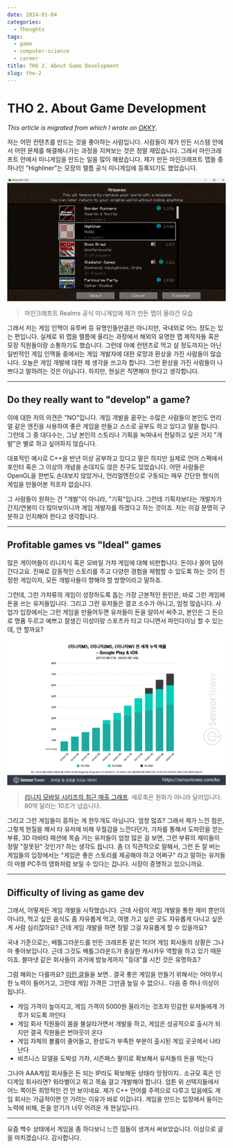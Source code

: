 ```yaml
---
date: 2024-01-04
categories:
  - Thoughts
tags:
  - game
  - computer-science
  - career
title: THO 2. About Game Development
slug: tho-2
---
```


# THO 2. About Game Development

*This article is migrated from which I wrote on [OKKY](https://okky.kr).*

저는 어떤 컨텐츠를 만드는 것을 좋아하는 사람입니다. 사람들이 제가 만든 시스템 안에서 어떤 문제를 해결해나가는 과정을 지켜보는 것은 정말 재밌습니다. 그래서 마인크래프트 안에서 미니게임을 만드는 일을 많이 해왔습니다. 제가 만든 마인크래프트 맵들 중 하나인 "Highliner"는 모장의 렐름 공식 미니게임에 등록되기도 했었습니다.

![img1](/assets/posts/tho/gamedev/gamedev_highliner_realms.png)

> 마인크래프트 Realms 공식 미니게임에 제가 만든 맵이 올라간 모습

그래서 저는 게임 인맥이 유투버 등 유명인들만큼은 아니지만, 국내외로 어느 정도는 있는 편입니다. 실제로 위 맵을 렐름에 올리는 과정에서 해외의 유명한 맵 제작자들 혹은 모장 직원들이랑 소통하기도 했습니다. 그런데 아예 컨텐츠로 먹고 살 정도까지는 아닌 일반적인 게임 인맥들 중에서는 게임 개발자에 대한 로망과 환상을 가진 사람들이 많습니다. 오늘은 게임 개발에 대한 제 생각을 쓰고자 합니다. 그런 환상을 가진 사람들이 나쁘다고 말하려는 것은 아닙니다. 하지만, 현실은 직면해야 한다고 생각합니다.

<!-- more -->
---

## Do they really want to "develop" a game?

이에 대한 저의 의견은 "NO"입니다. 게임 개발을 꿈꾸는 수많은 사람들이 본인도 언리얼 같은 엔진을 사용하여 좋은 게임을 만들고 스스로 공부도 하고 있다고 말을 합니다. 그런데 그 중 대다수는, 그냥 본인의 스토리나 기획을 녹여내서 전달하고 싶은 거지 "개발"은 별로 하고 싶어하지 않습니다.

대표적인 예시로 C++을 반년 이상 공부하고 있다고 말은 하지만 실제로 언어 스펙에서 포인터 혹은 그 이상의 개념을 손대지도 않은 친구도 있었습니다. 어떤 사람들은 OpenGL을 한번도 손대보지 않았거나, 언리얼엔진으로 구동되는 매우 간단한 형식의 게임을 만들어본 적조차 없습니다.

그 사람들이 원하는 건 "개발"이 아니라, "기획"입니다. 그런데 기획자보다는 개발자가 간지/연봉이 더 많아보이니까 게임 개발자를 하겠다고 하는 것이죠. 저는 이걸 분명히 구분하고 인지해야 한다고 생각합니다.

---

## Profitable games vs "Ideal" games

많은 게이머들이 리니지식 혹은 모바일 가챠 게임에 대해 비판합니다. 돈이나 쓸어 담아간다고요. 진짜로 감동적인 스토리를 주고 다양한 경험을 체험할 수 있도록 하는 것이 진정한 게임이자, 모든 개발사들이 향해야 할 방향이라고 말하죠.

그런데, 그런 가챠류의 게임이 성장하도록 돕는 가장 근본적인 원인은, 바로 그런 게임에 돈을 쓰는 유저들입니다. 그리고 그런 유저들은 결코 소수가 아니고, 엄청 많습니다. 사업가 입장에서는 그런 게임을 만들어두면 유저들이 돈을 알아서 써주고, 본인은 그 돈으로 명품 두르고 예쁘고 잘생긴 이성이랑 스포츠카 타고 다니면서 파인다이닝 할 수 있는데, 안 할까요?

![img2](/assets/posts/tho/gamedev/gamedev_lineage.png)

> [리니지 모바일 시리즈의 최근 매출 그래프](https://sensortower.com). 세로축은 원화가 아니라 달러입니다. 80억 달러는 10조가 넘습니다.

그리고 그런 게임들이 흥하는 게 한두개도 아닙니다. 엄청 많죠? 그래서 제가 느낀 점은, 그렇게 현질을 해서 타 유저에 비해 우월감을 느낀다던가, 가차를 통해서 도파민을 얻는 부류, 3D 아바타 패션에 목숨 거는 유저들이 엄청 많은 걸 보면, 그런 부류의 재미들이 정말 "잘못된" 것인가? 하는 생각도 듭니다. 좀 더 직관적으로 말해서, 그런 돈 잘 버는 게임들의 입장에서는 "게임은 좋은 스토리를 제공해야 하고 어쩌구" 라고 말하는 유저들이 마블 PC주의 영화처럼 보일 수 있다는 겁니다. 시장이 증명하고 있으니까요.

---

## Difficulty of living as game dev

그래서, 어떻게든 게임 개발을 시작했습니다. 근데 사람이 게임 개발을 통한 재미 뿐만이 아니라, 먹고 싶은 음식도 좀 자유롭게 먹고, 여행 가고 싶은 곳도 자유롭게 다니고 싶은 게 사람 심리잖아요? 근데 게임 개발을 하면 정말 그걸 자유롭게 할 수 있을까요?

국내 기준으로는, 배틀그라운드를 만든 크래프톤 같은 1티어 게임 회사들의 상황은 그나마 좋아보입니다. 근데 그것도 배틀그라운드가 충실한 캐시카우 역할을 하고 있기 때문이죠. 블마넷 같은 회사들이 과거에 밤늦게까지 "등대"를 시킨 것은 유명하죠?

그럼 해외는 다를까요? [이런 글](https://www.gamedeveloper.com/business/leaving-cdprojekt-red-a-first-step-in-the-dark-part-1-)들을 보면.. 결국 좋은 게임을 만들기 위해서는 어마무시한 노력이 들어가고, 그런데 게임 가격은 그만큼 높일 수 없으니.. 다음 중 하나 이상이 됩니다.

- 게임 가격이 높아지고, 게임 가격이 5000원 올라가는 것조차 민감한 유저들에게 가루가 되도록 까인다
- 게임 회사 직원들이 몸을 불살라가면서 개발을 하고, 게임은 성공적으로 출시가 되지만 결국 직원들은 번아웃이 온다
- 게임 자체의 볼륨이 줄어들고, 완성도가 부족한 부분이 출시된 게임 곳곳에서 나타난다
- 비즈니스 모델을 도박성 가챠, 시즌패스 팔이로 확보해서 유저들의 돈을 먹는다

그나마 AAA게임 회사들은 돈 되는 IP라도 확보해둔 상태라 망정이지.. 소규모 혹은 인디게임 회사라면? 워라밸이고 뭐고 목숨 걸고 개발해야 합니다. 암튼 위 선택지들에서 어느 쪽이든 희망적인 건 안 보이네요. 제가 C++ 언어를 주력으로 다루고 있음에도 게임 회사는 가급적이면 안 가려는 이유가 바로 이겁니다. 게임을 만드는 입장에서 들이는 노력에 비해, 돈을 얻기가 너무 어려운 게 현실입니다.

---

요즘 백수 상태에서 게임을 좀 하다보니 느낀 점들이 생겨서 써보았습니다. 이상으로 글을 마치겠습니다. 감사합니다.
